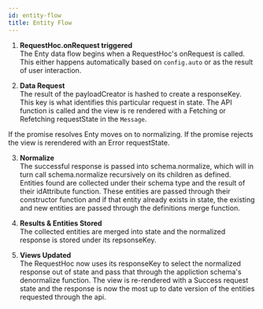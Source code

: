 ```yaml
---
id: entity-flow
title: Entity Flow
---
```


1. **RequestHoc.onRequest triggered**  
The Enty data flow begins when a RequestHoc's onRequest is called. This either happens automatically
based on `config.auto` or as the result of user interaction.

2. **Data Request**  
The result of the payloadCreator is hashed to create a responseKey. This key is what identifies this
particular request in state. The API function is called and the view is re rendered with a Fetching 
or Refetching requestState in the `Message`.

If the promise resolves Enty moves on to normalizing. If the promise rejects the view is rerendered
with an Error requestState.

3. **Normalize**    
The successful response is passed into schema.normalize, which will in turn call schema.normalize 
recursively on its children as defined. Entities found are collected under their schema type and the 
result of their idAttribute function. These entities are passed through their constructor 
function and if that entity already exists in state, the existing and new entities are passed through 
the definitions merge function.

4. **Results & Entities Stored**  
The collected entities are merged into state and the normalized response is stored under its repsonseKey.

5. **Views Updated**  
The RequestHoc now uses its responseKey to select the normalized response out of state and pass
that through the appliction schema's denormalize function. The view is re-rendered with a Success
request state and the response is now the most up to date version of the entities requested 
through the api.




